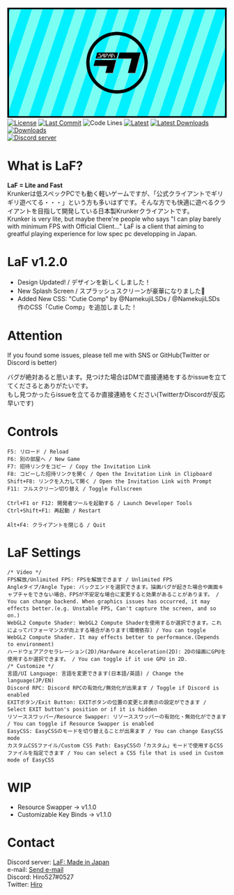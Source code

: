 ![TitleImage](https://raw.githubusercontent.com/Hiro527/LaF/master/app/img/social.png)</br>
[![License](https://img.shields.io/github/license/Hiro527/LaF?style=flat-square)](https://github.com/Hiro527/LaF/blob/master/LICENSE)
[![Last Commit](https://img.shields.io/github/last-commit/Hiro527/LaF?style=flat-square)](https://github.com/Hiro527/LaF/tree/master)
![Code Lines](https://img.shields.io/tokei/lines/github/Hiro527/LaF?style=flat-square)
[![Latest](https://img.shields.io/github/v/release/Hiro527/LaF?style=flat-square)](https://github.com/Hiro527/LaF/releases/latest)
[![Latest Downloads](https://img.shields.io/github/downloads/Hiro527/LaF/latest/total?style=flat-square)](https://github.com/Hiro527/LaF/releases/latest)
[![Downloads](https://img.shields.io/github/downloads/Hiro527/LaF/total?style=flat-square&logo=appveyor)](https://github.com/Hiro527/LaF/releases)</br>
[![Discord server](https://discord.com/api/guilds/810717714745786378/widget.png)](https://discord.gg/MpuVpx6RY3)

# What is LaF?
**LaF = Lite and Fast**</br>
Krunkerは低スペックPCでも動く軽いゲームですが、「公式クライアントでギリギリ遊べてる・・・」という方も多いはずです。そんな方でも快適に遊べるクライアントを目指して開発している日本製Krunkerクライアントです。</br>
Krunker is very lite, but maybe there're people who says "I can play barely with minimum FPS with Official Client..." LaF is a client that aiming to greatful playing experience for low spec pc developping in Japan.

# LaF v1.2.0
- Design Updated! / デザインを新しくしました！
- New Splash Screen / スプラッシュスクリーンが豪華になりました👀
- Added New CSS: "Cutie Comp" by @NamekujiLSDs / @NamekujiLSDs 作のCSS「Cutie Comp」を追加しました！

# Attention
If you found some issues, please tell me with SNS or GitHub(Twitter or Discord is better)</br>

バグが絶対あると思います。見つけた場合はDMで直接連絡をするかissueを立ててくださるとありがたいです。</br>
もし見つかったらissueを立てるか直接連絡をください(TwitterかDiscordが反応早いです)

# Controls
```
F5: リロード / Reload
F6: 別の部屋へ / New Game
F7: 招待リンクをコピー / Copy the Invitation Link
F8: コピーした招待リンクを開く / Open the Invitation Link in Clipboard
Shift+F8: リンクを入力して開く / Open the Invitation Link with Prompt
F11: フルスクリーン切り替え / Toggle Fullscreen

Ctrl+F1 or F12: 開発者ツールを起動する / Launch Developer Tools
Ctrl+Shift+F1: 再起動 / Restart

Alt+F4: クライアントを閉じる / Quit
```

# LaF Settings
```
/* Video */
FPS解放/Unlimited FPS: FPSを解放できます / Unlimited FPS
Angleタイプ/Angle Type: バックエンドを選択できます。描画バグが起きた場合や画面キャプチャをできない場合、FPSが不安定な場合に変更すると効果があることがあります。 / You can change backend. When graphics issues has occurred, it may effects better.(e.g. Unstable FPS, Can't capture the screen, and so on.)
WebGL2 Compute Shader: WebGL2 Compute Shaderを使用するか選択できます。これによってパフォーマンスが向上する場合があります(環境依存) / You can toggle WebGL2 Compute Shader. It may effects better to performance.(Depends to environment)
ハードウェアアクセラレーション(2D)/Hardware Acceleration(2D): 2Dの描画にGPUを使用するか選択できます。 / You can toggle if it use GPU in 2D.
/* Customize */
言語/UI Language: 言語を変更できます(日本語/英語) / Change the language(JP/EN)
Discord RPC: Discord RPCの有効化/無効化が出来ます / Toggle if Discord is enabled
EXITボタン/Exit Button: EXITボタンの位置の変更と非表示の設定ができます / Select EXIT button's position or if it is hidden
リソーススワッパー/Resource Swapper: リソーススワッパーの有効化・無効化ができます / You can toggle if Resource Swapper is enabled
EasyCSS: EasyCSSのモードを切り替えることが出来ます / You can change EasyCSS mode
カスタムCSSファイル/Custom CSS Path: EasyCSSの「カスタム」モードで使用するCSSファイルを指定できます / You can select a CSS file that is used in Custom mode of EasyCSS
```

# WIP
- Resource Swapper -> v1.1.0
- Customizable Key Binds -> v1.1.0

# Contact
Discord server: [LaF: Made in Japan](https://discord.gg/MpuVpx6RY3)</br>
e-mail: [Send e-mail](mailto:hiro527.dev@gmail.com)</br>
Discord: Hiro527#0527</br>
Twitter: [Hiro](https://twitter.com/zHiro527)